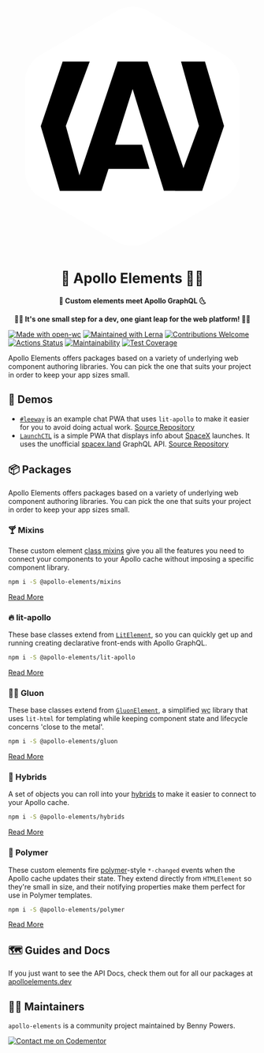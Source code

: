 <div align="center">

  <svg xmlns="http://www.w3.org/2000/svg" width="512" height="512" viewBox="0 0 512 512">
    <title>Apollo Elements</title>
    <g fill="none" fill-rule="evenodd">
      <path fill="#FFF" d="M288.5,18.7638837 L445.202503,109.236116 C465.313573,120.847248 477.702503,142.305504 477.702503,165.527767 L477.702503,346.472233 C477.702503,369.694496 465.313573,391.152752 445.202503,402.763884 L288.5,493.236116 C268.38893,504.847248 243.61107,504.847248 223.5,493.236116 L66.7974966,402.763884 C46.6864266,391.152752 34.2974966,369.694496 34.2974966,346.472233 L34.2974966,165.527767 C34.2974966,142.305504 46.6864266,120.847248 66.7974966,109.236116 L223.5,18.7638837 C243.61107,7.15275208 268.38893,7.15275208 288.5,18.7638837 Z"/>
      <g fill="#000" fill-rule="nonzero" transform="translate(67 122.5)">
        <polygon points="0 133.396 45.196 .5 101 .5 51.691 132.999 88.733 266.477 39.336 266.5"/>
        <polygon points="277 134.004 322.196 .5 378 .5 328.691 134.004 365.733 266.477 316.336 266.5" transform="rotate(180 327.5 133.5)"/>
        <polygon points="158.486 .5 220.463 .5 310 266.442 253.912 266.442 189.487 57.087 153.31 171.604 208.991 171.604 224.287 221.446 139.722 221.446 125.088 266.5 69 266.5"/>
      </g>
    </g>
  </svg>

  <h1>🚀 Apollo Elements 👩‍🚀</h1>
  <p><strong>🚀 Custom elements meet Apollo GraphQL 🌜</strong></p>
  <p><strong>👩‍🚀 It's one small step for a dev, one giant leap for the web platform! 👨‍🚀</strong></p>
</div>

[![Made with open-wc](https://img.shields.io/badge/made%20with-open--wc-blue)](https://open-wc.org)
[![Maintained with Lerna](https://img.shields.io/badge/maintained%20with-lerna-cc00ff.svg)](https://lernajs.io/)
[![Contributions Welcome](https://img.shields.io/badge/contributions-welcome-brightgreen.svg?style=flat)](https://github.com/apollo-elements/apollo-elements/issues)
[![Actions Status](https://github.com/apollo-elements/apollo-elements/workflows/CD/badge.svg)](https://github.com/apollo-elements/apollo-elements/actions)
[![Maintainability](https://api.codeclimate.com/v1/badges/9766ab3cacfe5bfeab25/maintainability)](https://codeclimate.com/github/apollo-elements/apollo-elements/maintainability)
[![Test Coverage](https://api.codeclimate.com/v1/badges/9766ab3cacfe5bfeab25/test_coverage)](https://codeclimate.com/github/apollo-elements/apollo-elements/test_coverage)

Apollo Elements offers packages based on a variety of underlying web component authoring libraries. You can pick the one that suits your project in order to keep your app sizes small.

## 🤖 Demos
- [`#leeway`](https://leeway.apolloelements.dev) is an example chat PWA that uses `lit-apollo` to make it easier for you to avoid doing actual work. [Source Repository](https://github.com/apollo-elements/leeway)
- [`LaunchCTL`](https://launchctl.apolloelements.dev) is a simple PWA that displays info about [SpaceX](https://spacex.com) launches. It uses the unofficial [spacex.land](https://spacex.land) GraphQL API. [Source Repository](https://github.com/apollo-elements/launchctl)

## 📦 Packages
Apollo Elements offers packages based on a variety of underlying web component authoring libraries. You can pick the one that suits your project in order to keep your app sizes small.

### 🍸 Mixins

These custom element [class mixins](http://justinfagnani.com/2015/12/21/real-mixins-with-javascript-classes/) give you all the features you need to connect your components to your Apollo cache without imposing a specific component library.

```bash
npm i -S @apollo-elements/mixins
```

[Read More](./packages/mixins)

### 🔥 lit-apollo
These base classes extend from [`LitElement`](https://lit-element.polymer-project.org), so you can quickly get up and running creating declarative front-ends with Apollo GraphQL.

```bash
npm i -S @apollo-elements/lit-apollo
```

[Read More](./packages/lit-apollo)

### 👩‍🔬 Gluon
These base classes extend from [`GluonElement`](https://github.com/ruphin/gluonjs), a simplified <abbr title="web components">wc</abbr> library that uses `lit-html` for templating while keeping component state and lifecycle concerns 'close to the metal'.

```bash
npm i -S @apollo-elements/gluon
```

[Read More](./packages/gluon)

### 🦄 Hybrids

A set of objects you can roll into your [hybrids](https://hybrids.js.org) to make it easier to connect to your Apollo cache.

```bash
npm i -S @apollo-elements/hybrids
```

[Read More](./packages/hybrids)

### 🧱 Polymer

These custom elements fire [polymer](https://polymer-library.polymer-project.org)-style `*-changed` events when the Apollo cache updates their state. They extend directly from `HTMLElement` so they're small in size, and their notifying properties make them perfect for use in Polymer templates.

```bash
npm i -S @apollo-elements/polymer
```

[Read More](./packages/polymer)

## 🗺 Guides and Docs
If you just want to see the API Docs, check them out for all our packages at [apolloelements.dev](https://apolloelements.dev)

## 👷‍♂️ Maintainers
`apollo-elements` is a community project maintained by Benny Powers.

[![Contact me on Codementor](https://cdn.codementor.io/badges/contact_me_github.svg)](https://www.codementor.io/bennyp?utm_source=github&utm_medium=button&utm_term=bennyp&utm_campaign=github)
